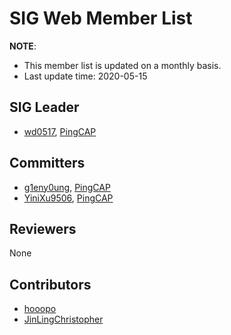# SIG Web Member List

**NOTE**:

* This member list is updated on a monthly basis.
* Last update time: 2020-05-15

## SIG Leader

* [wd0517](https://github.com/wd0517), [PingCAP](https://pingcap.com/en/)

## Committers

* [g1eny0ung](https://github.com/g1eny0ung), [PingCAP](https://pingcap.com/en/)
* [YiniXu9506](https://github.com/YiniXu9506), [PingCAP](https://pingcap.com/en/)

## Reviewers

None

## Contributors

* [hooopo](https://github.com/hooopo)
* [JinLingChristopher](https://github.com/JinLingChristopher)
